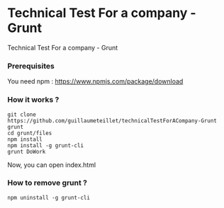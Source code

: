 # Technical Test For a company - Grunt
Technical Test For a company - Grunt

### Prerequisites

You need npm : https://www.npmjs.com/package/download

### How it works ?

```
git clone https://github.com/guillaumeteillet/technicalTestForACompany-Grunt grunt
cd grunt/files
npm install
npm install -g grunt-cli
grunt DoWork
```

Now, you can open index.html

### How to remove grunt ?

```
npm uninstall -g grunt-cli
```

